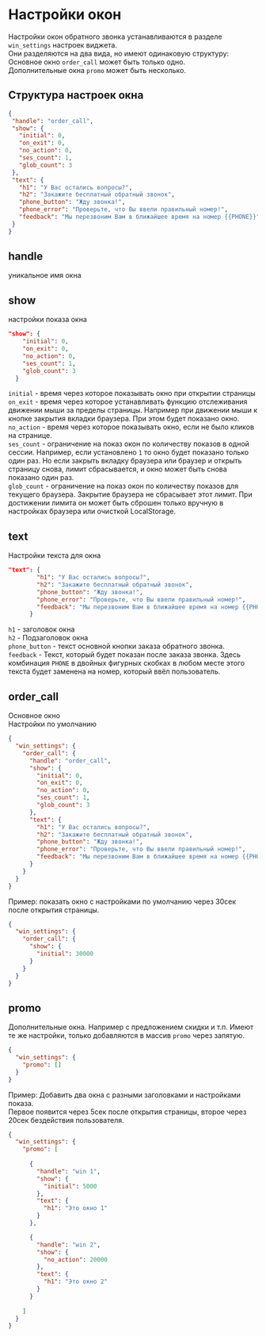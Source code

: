 # Настройки окон

Настройки окон обратного звонка устанавливаются в разделе `win_settings` настроек виджета.  
Они разделяются на два вида, но имеют одинаковую структуру:  
Основное окно `order_call` может быть только одно.  
Дополнительные окна `promo` может быть несколько.

## Структура настроек окна

 ```json
{
  "handle": "order_call",
  "show": {
    "initial": 0,
    "on_exit": 0,
    "no_action": 0,
    "ses_count": 1,
    "glob_count": 3
  },
  "text": {
    "h1": "У Вас остались вопросы?",
    "h2": "Закажите бесплатный обратный звонок",
    "phone_button": "Жду звонка!",
    "phone_error": "Проверьте, что Вы ввели правильный номер!",
    "feedback": "Мы перезвоним Вам в ближайшее время на номер {{PHONE}}"
  }
}
```
## handle

уникальное имя окна

## show

настройки показа окна

```json
"show": {
    "initial": 0,
    "on_exit": 0,
    "no_action": 0,
    "ses_count": 1,
    "glob_count": 3
  }
```

`initial` - время через которое показывать окно при открытии страницы  
`on_exit` - время через которое устанавливать функцию отслеживания движении мыши за пределы страницы. Например при движении мыши к кнопке закрытия вкладки браузера. При этом будет показано окно.  
`no_action` - время через которое показывать окно, если не было кликов на странице.  
`ses_count` - ограничение на показ окон по количеству показов в одной сессии. Например, если установлено `1` то окно будет показано только один раз. Но если закрыть вкладку браузера или браузер и открыть страницу снова, лимит сбрасывается, и окно может быть снова показано один раз.  
`glob_count` - ограничение на показ окон по количеству показов для текущего браузера. Закрытие браузера не сбрасывает этот лимит. При достижении лимита он может быть сброшен только вручную в настройках браузера или очисткой LocalStorage.


## text

Настройки текста для окна

```json
"text": {
        "h1": "У Вас остались вопросы?",
        "h2": "Закажите бесплатный обратный звонок",
        "phone_button": "Жду звонка!",
        "phone_error": "Проверьте, что Вы ввели правильный номер!",
        "feedback": "Мы перезвоним Вам в ближайшее время на номер {{PHONE}}"
      }

```
`h1` - заголовок окна  
`h2` - Подзаголовок окна  
`phone_button` - текст основной кнопки заказа обратного звонка.    
`feedback` - Текст, который будет показан после заказа звонка. Здесь комбинация `PHONE` в двойных фигурных скобках в любом месте этого текста будет заменена на номер, который ввёл пользователь.

## order_call

Основное окно  
Настройки по умолчанию

```json
{
  "win_settings": {
    "order_call": {
      "handle": "order_call",
      "show": {
        "initial": 0,
        "on_exit": 0,
        "no_action": 0,
        "ses_count": 1,
        "glob_count": 3
      },
      "text": {
        "h1": "У Вас остались вопросы?",
        "h2": "Закажите бесплатный обратный звонок",
        "phone_button": "Жду звонка!",
        "phone_error": "Проверьте, что Вы ввели правильный номер!",
        "feedback": "Мы перезвоним Вам в ближайшее время на номер {{PHONE}}"
      }
    }
  }  
}
```
Пример: показать окно с настройками по умолчанию через 30сек после открытия страницы.

```json
{
  "win_settings": {
    "order_call": {
      "show": {
        "initial": 30000
      }
    }
  }  
}
```
 
## promo

Дополнительные окна. Например с предложением скидки и т.п.
Имеют те же настройки, только добавляются в массив `promo` через запятую.

```json
{
  "win_settings": {
    "promo": []
  }
}

```

Пример: Добавить два окна с разными заголовками и настройками показа.  
Первое появится через 5сек после открытия страницы, второе через 20сек бездействия пользователя.

```json
{
  "win_settings": {
    "promo": [
      
      {
        "handle": "win 1",
        "show": {
          "initial": 5000
        },
        "text": {
          "h1": "Это окно 1"
        }
      },

      {
        "handle": "win 2",
        "show": {
          "no_action": 20000
        },
        "text": {
          "h1": "Это окно 2"
        }
      }
      
    ]
  }
}

```
